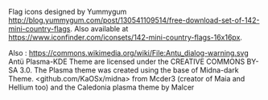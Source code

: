Flag icons designed by Yummygum <http://blog.yummygum.com/post/130541109514/free-download-set-of-142-mini-country-flags>. Also available at <https://www.iconfinder.com/iconsets/142-mini-country-flags-16x16px>.

Also : https://commons.wikimedia.org/wiki/File:Antu_dialog-warning.svg 
Antü Plasma-KDE Theme are licensed under the CREATIVE COMMONS BY-SA 3.0. 
The Plasma theme was created using the base of Midna-dark Theme. <github.com/KaOSx/midna> from Mcder3 (creator of Maia and Hellium too) and the Caledonia plasma theme by Malcer 
